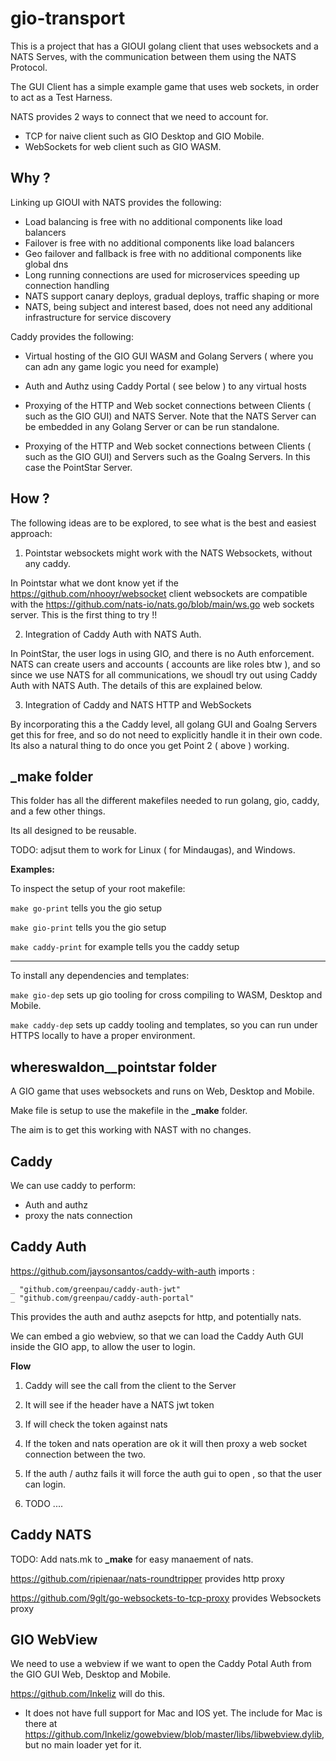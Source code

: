 # gio-transport

This is a project that has a GIOUI golang client that uses websockets and a  NATS Serves, with the communication between them using the NATS Protocol.


The GUI Client has a simple example game that uses web sockets, in order to act as a Test Harness.

NATS provides 2 ways to connect that we need to account for.

- TCP for naive client such as GIO Desktop and GIO Mobile.
- WebSockets for web client such as GIO WASM.

## Why ?

Linking up GIOUI with NATS provides the following:

- Load balancing is free with no additional components like load balancers
- Failover is free with no additional components like load balancers
- Geo failover and fallback is free with no additional components like global dns
- Long running connections are used for microservices speeding up connection handling
- NATS support canary deploys, gradual deploys, traffic shaping or more
- NATS, being subject and interest based, does not need any additional infrastructure for service discovery

Caddy provides the following:

- Virtual hosting of the GIO GUI WASM and Golang Servers ( where you can adn any game logic you need for example)

- Auth and Authz using Caddy Portal ( see below ) to any virtual hosts

- Proxying of the HTTP and Web socket connections between Clients ( such as the GIO GUI) and NATS Server. Note that the NATS Server can be embedded in any Golang Server or can be run standalone.

- Proxying of the HTTP and Web socket connections between Clients ( such as the GIO GUI) and Servers such as the Goalng Servers. In this case the PointStar Server. 

## How ?

The following ideas are to be explored, to see what is the best and easiest approach:

1. Pointstar websockets might work with the NATS Websockets, without any caddy.

In Pointstar what we dont know yet if the https://github.com/nhooyr/websocket client websockets are compatible with the  https://github.com/nats-io/nats.go/blob/main/ws.go web sockets server. This is the first thing to try !!

2. Integration of Caddy Auth with NATS Auth. 

In PointStar, the user logs in using GIO, and there is no Auth enforcement. NATS can create users and accounts ( accounts are like roles btw ), and so since we use NATS for all communications, we shoudl try out using Caddy Auth with NATS Auth. The details of this are explained below.

3. Integration of Caddy and NATS HTTP and WebSockets 

By incorporating this a the Caddy level, all golang GUI and Goalng Servers get this for free, and so do not need to explicitly handle it in their own code. 
Its also a natural thing to do once you get Point 2 ( above ) working.


## _make folder

This folder has all the different makefiles needed to run golang, gio, caddy, and a few other things.  

Its all designed to be reusable.

TODO: adjsut them to work for Linux ( for Mindaugas), and Windows.

**Examples:**

To inspect the setup of your root makefile:

``` make go-print ``` tells you the gio setup

``` make gio-print ``` tells you the gio setup

``` make caddy-print ``` for example tells you the caddy setup

---

To install any dependencies and templates:

``` make gio-dep ``` sets up gio tooling for cross compiling to WASM, Desktop and Mobile.

``` make caddy-dep ``` sets up caddy tooling and templates, so you can run under HTTPS locally to have a proper environment.

## whereswaldon__pointstar folder

A GIO game that uses websockets and runs on Web, Desktop and Mobile.

Make file is setup to use the makefile in the **_make** folder.

The aim is to get this working with NAST with no changes.

## Caddy

We can use caddy to perform:

- Auth and authz
- proxy the nats connection


## Caddy Auth

https://github.com/jaysonsantos/caddy-with-auth imports :

```
_ "github.com/greenpau/caddy-auth-jwt"
_ "github.com/greenpau/caddy-auth-portal"
```

This provides the auth and authz asepcts for http, and potentially nats.

We can embed a gio webview, so that we can load the Caddy Auth GUI inside the GIO app, to allow the user to login.

**Flow**

1. Caddy will see the call from the client to the Server

2. It will see if the header have a NATS jwt token

3. If will check the token against nats

4. If the token and nats operation are ok it will then proxy a web socket connection between the two.

4. If the auth / authz fails it will force the auth gui to open , so that the user can login.

5. TODO ....



## Caddy NATS

TODO: Add nats.mk to **_make** for easy manaement of nats.

https://github.com/ripienaar/nats-roundtripper provides http proxy

https://github.com/9glt/go-websockets-to-tcp-proxy provides Websockets proxy



## GIO WebView

We need to use a webview if we want to open the Caddy Potal Auth from the GIO GUI Web, Desktop and Mobile.

https://github.com/Inkeliz will do this. 
- It does not have full support for Mac and IOS yet.  The include for Mac is there at https://github.com/Inkeliz/gowebview/blob/master/libs/libwebview.dylib, but no main loader yet for it.


